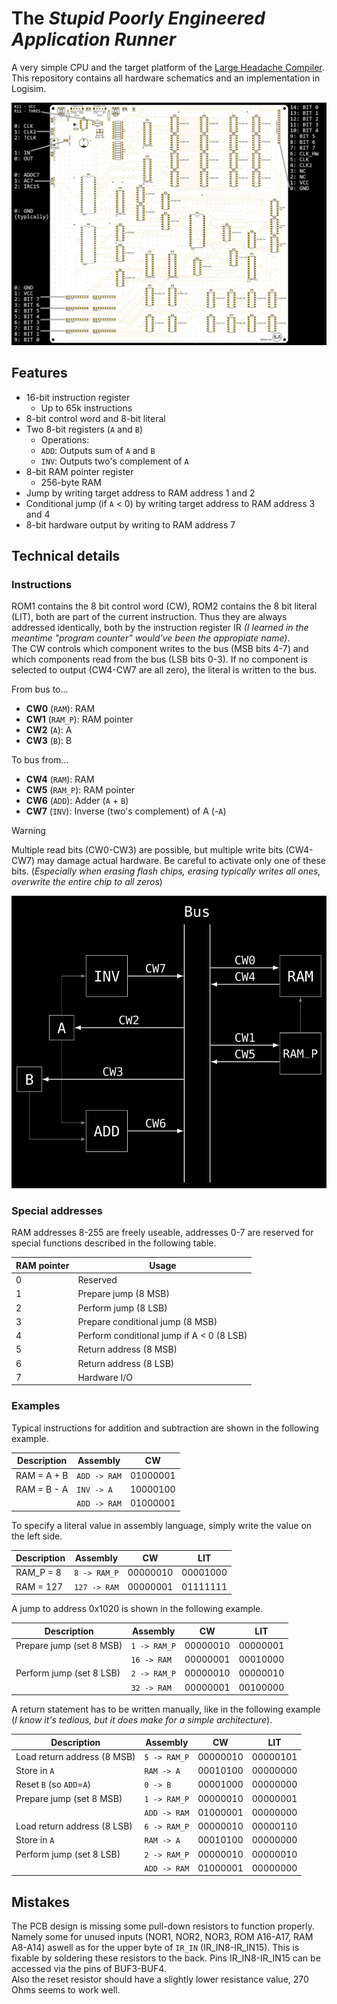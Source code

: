 # The _**S**tupid **P**oorly **E**ngineered **A**pplication **R**unner_

A very simple CPU and the target platform of the [Large Headache Compiler](https://github.com/Ryz3D/LHC). This repository contains all hardware schematics and an implementation in Logisim.

![SPEAR PCB](step3/spear_pinout.png)

## Features

- 16-bit instruction register
  - Up to 65k instructions
- 8-bit control word and 8-bit literal
- Two 8-bit registers (`A` and `B`)
  - Operations:
  - `ADD`: Outputs sum of `A` and `B`
  - `INV`: Outputs two's complement of `A`
- 8-bit RAM pointer register
  - 256-byte RAM
- Jump by writing target address to RAM address 1 and 2
- Conditional jump (if `A` < 0) by writing target address to RAM address 3 and 4
- 8-bit hardware output by writing to RAM address 7

## Technical details

### Instructions

ROM1 contains the 8 bit control word (CW), ROM2 contains the 8 bit literal (LIT), both are part of the current instruction. Thus they are always addressed identically, both by the instruction register IR _(I learned in the meantime "program counter" would've been the appropiate name)_. \
The CW controls which component writes to the bus (MSB bits 4-7) and which components read from the bus (LSB bits 0-3). If no component is selected to output (CW4-CW7 are all zero), the literal is written to the bus.

From bus to...
- **CW0** (`RAM`): RAM
- **CW1** (`RAM_P`): RAM pointer
- **CW2** (`A`): A
- **CW3** (`B`): B

To bus from...
- **CW4** (`RAM`): RAM
- **CW5** (`RAM_P`): RAM pointer
- **CW6** (`ADD`): Adder (`A` + `B`)
- **CW7** (`INV`): Inverse (two's complement) of A (-`A`)

> [!WARNING]
> Multiple read bits (CW0-CW3) are possible, but multiple write bits (CW4-CW7) may damage actual hardware. Be careful to activate only one of these bits. (_Especially when erasing flash chips, erasing typically writes all ones, overwrite the entire chip to all zeros_)

![Diagram of bus and control word bits](bus_diagram.svg)

### Special addresses

RAM addresses 8-255 are freely useable, addresses 0-7 are reserved for special functions described in the following table.

| RAM pointer | Usage                                     |
| ----------- | ----------------------------------------- |
| 0           | Reserved                                  |
| 1           | Prepare jump (8 MSB)                      |
| 2           | Perform jump (8 LSB)                      |
| 3           | Prepare conditional jump (8 MSB)          |
| 4           | Perform conditional jump if A < 0 (8 LSB) |
| 5           | Return address (8 MSB)                    |
| 6           | Return address (8 LSB)                    |
| 7           | Hardware I/O                              |

### Examples

Typical instructions for addition and subtraction are shown in the following example.

| Description | Assembly     | CW       |
| ----------- | ------------ | -------- |
| RAM = A + B | `ADD -> RAM` | 01000001 |
| RAM = B - A | `INV -> A`   | 10000100 |
|             | `ADD -> RAM` | 01000001 |

To specify a literal value in assembly language, simply write the value on the left side.

| Description | Assembly     | CW       | LIT      |
| ----------- | ------------ | -------- | -------- |
| RAM_P = 8   | `8 -> RAM_P` | 00000010 | 00001000 |
| RAM = 127   | `127 -> RAM` | 00000001 | 01111111 |

A jump to address 0x1020 is shown in the following example.

| Description              | Assembly     | CW       | LIT      |
| ------------------------ | ------------ | -------- | -------- |
| Prepare jump (set 8 MSB) | `1 -> RAM_P` | 00000010 | 00000001 |
|                          | `16 -> RAM`  | 00000001 | 00010000 |
| Perform jump (set 8 LSB) | `2 -> RAM_P` | 00000010 | 00000010 |
|                          | `32 -> RAM`  | 00000001 | 00100000 |

A return statement has to be written manually, like in the following example (_I know it's tedious, but it does make for a simple architecture_).

| Description                 | Assembly     | CW       | LIT      |
| --------------------------- | ------------ | -------- | -------- |
| Load return address (8 MSB) | `5 -> RAM_P` | 00000010 | 00000101 |
| Store in `A`                | `RAM -> A`   | 00010100 | 00000000 |
| Reset `B` (so `ADD`=`A`)    | `0 -> B`     | 00001000 | 00000000 |
| Prepare jump (set 8 MSB)    | `1 -> RAM_P` | 00000010 | 00000001 |
|                             | `ADD -> RAM` | 01000001 | 00000000 |
| Load return address (8 LSB) | `6 -> RAM_P` | 00000010 | 00000110 |
| Store in `A`                | `RAM -> A`   | 00010100 | 00000000 |
| Perform jump (set 8 LSB)    | `2 -> RAM_P` | 00000010 | 00000010 |
|                             | `ADD -> RAM` | 01000001 | 00000000 |

## Mistakes

The PCB design is missing some pull-down resistors to function properly. Namely some for unused inputs (NOR1, NOR2, NOR3, ROM A16-A17, RAM A8-A14) aswell as for the upper byte of `IR_IN` (IR_IN8-IR_IN15). This is fixable by soldering these resistors to the back. Pins IR_IN8-IR_IN15 can be accessed via the pins of BUF3-BUF4. \
Also the reset resistor should have a slightly lower resistance value, 270 Ohms seems to work well.
